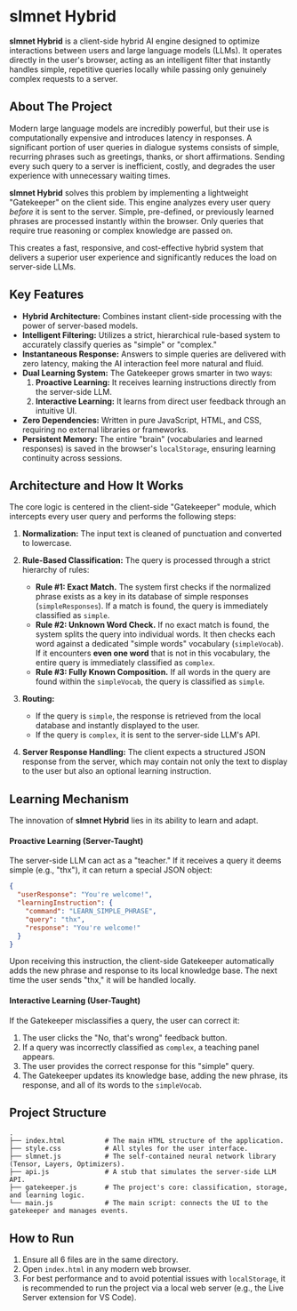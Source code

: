 # slmnet Hybrid

**slmnet Hybrid** is a client-side hybrid AI engine designed to optimize interactions between users and large language models (LLMs). It operates directly in the user's browser, acting as an intelligent filter that instantly handles simple, repetitive queries locally while passing only genuinely complex requests to a server.

## About The Project

Modern large language models are incredibly powerful, but their use is computationally expensive and introduces latency in responses. A significant portion of user queries in dialogue systems consists of simple, recurring phrases such as greetings, thanks, or short affirmations. Sending every such query to a server is inefficient, costly, and degrades the user experience with unnecessary waiting times.

**slmnet Hybrid** solves this problem by implementing a lightweight "Gatekeeper" on the client side. This engine analyzes every user query *before* it is sent to the server. Simple, pre-defined, or previously learned phrases are processed instantly within the browser. Only queries that require true reasoning or complex knowledge are passed on.

This creates a fast, responsive, and cost-effective hybrid system that delivers a superior user experience and significantly reduces the load on server-side LLMs.

## Key Features

*   **Hybrid Architecture:** Combines instant client-side processing with the power of server-based models.
*   **Intelligent Filtering:** Utilizes a strict, hierarchical rule-based system to accurately classify queries as "simple" or "complex."
*   **Instantaneous Response:** Answers to simple queries are delivered with zero latency, making the AI interaction feel more natural and fluid.
*   **Dual Learning System:** The Gatekeeper grows smarter in two ways:
    1.  **Proactive Learning:** It receives learning instructions directly from the server-side LLM.
    2.  **Interactive Learning:** It learns from direct user feedback through an intuitive UI.
*   **Zero Dependencies:** Written in pure JavaScript, HTML, and CSS, requiring no external libraries or frameworks.
*   **Persistent Memory:** The entire "brain" (vocabularies and learned responses) is saved in the browser's `localStorage`, ensuring learning continuity across sessions.

## Architecture and How It Works

The core logic is centered in the client-side "Gatekeeper" module, which intercepts every user query and performs the following steps:

1.  **Normalization:** The input text is cleaned of punctuation and converted to lowercase.

2.  **Rule-Based Classification:** The query is processed through a strict hierarchy of rules:
    *   **Rule #1: Exact Match.** The system first checks if the normalized phrase exists as a key in its database of simple responses (`simpleResponses`). If a match is found, the query is immediately classified as `simple`.
    *   **Rule #2: Unknown Word Check.** If no exact match is found, the system splits the query into individual words. It then checks each word against a dedicated "simple words" vocabulary (`simpleVocab`). If it encounters **even one word** that is not in this vocabulary, the entire query is immediately classified as `complex`.
    *   **Rule #3: Fully Known Composition.** If all words in the query are found within the `simpleVocab`, the query is classified as `simple`.

3.  **Routing:**
    *   If the query is `simple`, the response is retrieved from the local database and instantly displayed to the user.
    *   If the query is `complex`, it is sent to the server-side LLM's API.

4.  **Server Response Handling:** The client expects a structured JSON response from the server, which may contain not only the text to display to the user but also an optional learning instruction.

## Learning Mechanism

The innovation of **slmnet Hybrid** lies in its ability to learn and adapt.

#### Proactive Learning (Server-Taught)

The server-side LLM can act as a "teacher." If it receives a query it deems simple (e.g., "thx"), it can return a special JSON object:

```json
{
  "userResponse": "You're welcome!",
  "learningInstruction": {
    "command": "LEARN_SIMPLE_PHRASE",
    "query": "thx",
    "response": "You're welcome!"
  }
}
```

Upon receiving this instruction, the client-side Gatekeeper automatically adds the new phrase and response to its local knowledge base. The next time the user sends "thx," it will be handled locally.

#### Interactive Learning (User-Taught)

If the Gatekeeper misclassifies a query, the user can correct it:
1.  The user clicks the "No, that's wrong" feedback button.
2.  If a query was incorrectly classified as `complex`, a teaching panel appears.
3.  The user provides the correct response for this "simple" query.
4.  The Gatekeeper updates its knowledge base, adding the new phrase, its response, and all of its words to the `simpleVocab`.

## Project Structure

```
.
├── index.html          # The main HTML structure of the application.
├── style.css           # All styles for the user interface.
├── slmnet.js           # The self-contained neural network library (Tensor, Layers, Optimizers).
├── api.js              # A stub that simulates the server-side LLM API.
├── gatekeeper.js       # The project's core: classification, storage, and learning logic.
└── main.js             # The main script: connects the UI to the gatekeeper and manages events.
```

## How to Run

1.  Ensure all 6 files are in the same directory.
2.  Open `index.html` in any modern web browser.
3.  For best performance and to avoid potential issues with `localStorage`, it is recommended to run the project via a local web server (e.g., the Live Server extension for VS Code).